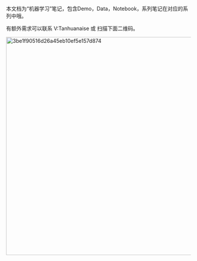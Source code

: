 本文档为“机器学习”笔记，包含Demo，Data，Notebook，系列笔记在对应的系列中哦。

有额外需求可以联系 V:Tanhuanaise 或 扫描下面二维码。

<img width="609" height="595" alt="3be1f90516d26a45eb10ef5e157d874" src="https://github.com/user-attachments/assets/2d79375a-8058-4216-8329-a6c83188f930" />
